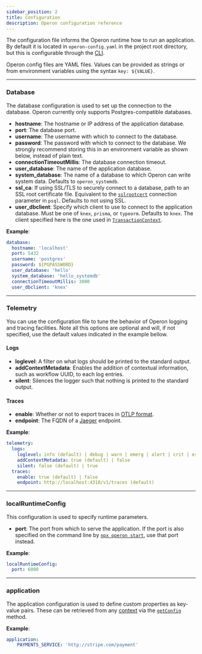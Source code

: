 ```yaml
---
sidebar_position: 2
title: Configuration
description: Operon configuration reference
---
```


The configuration file informs the Operon runtime how to run an application.
By default it is located in `operon-config.yaml` in the project root directory, but this is configurable through the [CLI](./cli).

Operon config files are YAML files.
Values can be provided as strings or from environment variables using the syntax `key: ${VALUE}`.

---

### Database

The database configuration is used to set up the connection to the database.
Operon currently only supports Postgres-compatible databases.

- **hostname**: The hostname or IP address of the application database.
- **port**: The database port.
- **username**: The username with which to connect to the database.
- **password**: The password with which to connect to the database.  We strongly recommend storing this in an environment variable as shown below, instead of plain text.  
- **connectionTimeoutMillis**: The database connection timeout.
- **user_database**: The name of the application database.
- **system_database**: The name of a database to which Operon can write system data.  Defaults to `operon_systemdb`.
- **ssl_ca**: If using SSL/TLS to securely connect to a database, path to an SSL root certificate file.  Equivalent to the [`sslrootcert`](https://www.postgresql.org/docs/current/libpq-ssl.html) connection parameter in `psql`.  Defaults to not using SSL.
- **user_dbclient**: Specify which client to use to connect to the application database. Must be one of `knex`, `prisma`, or `typeorm`.  Defaults to `knex`.  The client specified here is the one used in [`TransactionContext`](../api-reference/contexts#transactioncontextt).

**Example**:

```yaml
database:
  hostname: 'localhost'
  port: 5432
  username: 'postgres'
  password: ${PGPASSWORD}
  user_database: 'hello'
  system_database: 'hello_systemdb'
  connectionTimeoutMillis: 3000
  user_dbclient: 'knex'
```

---

### Telemetry

You can use the configuration file to tune the behavior of Operon logging and tracing facilities.
Note all this options are optional and will, if not specified, use the default values indicated in the example bellow.

#### Logs
- **loglevel**: A filter on what logs should be printed to the standard output.
- **addContextMetadata**: Enables the addition of contextual information, such as workflow UUID, to each log entries.
- **silent**: Silences the logger such that nothing is printed to the standard output.

#### Traces
- **enable**: Whether or not to export traces in [OTLP format](https://github.com/open-telemetry/opentelemetry-proto/blob/main/docs/specification.md).
- **endpoint**: The FQDN of a [Jaeger](https://Jaegertracing.io) endpoint.

**Example**:

```yaml
telemetry:
  logs:
    loglevel: info (default) | debug | warn | emerg | alert | crit | error
    addContextMetadata: true (default) | false
    silent: false (default) | true
  traces:
    enable: true (default) | false
    endpoint: http://localhost:4318/v1/traces (default)
```

---

### localRuntimeConfig

This configuration is used to specify runtime parameters.

- **port**: The port from which to serve the application. If the port is also specified on the command line by [`npx operon start`](./cli#npx-operon-start), use that port instead.

**Example**:

```yaml
localRuntimeConfig:
  port: 6000
```

---

### application

The application configuration is used to define custom properties as key-value pairs.
These can be retrieved from any [context](./contexts) via the [`getConfig`](../api-reference/contexts#ctxtgetconfigkey) method.

**Example**:
```yaml
application:
    PAYMENTS_SERVICE: 'http://stripe.com/payment'
```
